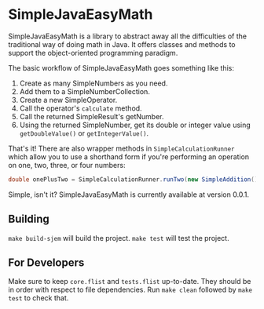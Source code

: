 SimpleJavaEasyMath
==================

SimpleJavaEasyMath is a library to abstract away all the difficulties of the
traditional way of doing math in Java. It offers classes and methods to support
the object-oriented programming paradigm.

The basic workflow of SimpleJavaEasyMath goes something like this:

1. Create as many SimpleNumbers as you need.
2. Add them to a SimpleNumberCollection.
3. Create a new SimpleOperator.
4. Call the operator's `calculate` method.
5. Call the returned SimpleResult's getNumber.
6. Using the returned SimpleNumber, get its double or integer value using
   `getDoubleValue()` or `getIntegerValue()`.

That's it! There are also wrapper methods in `SimpleCalculationRunner` which
allow you to use a shorthand form if you're performing an operation on one,
two, three, or four numbers:

```java
double onePlusTwo = SimpleCalculationRunner.runTwo(new SimpleAddition(), new SimpleDouble(1.0), new SimpleDouble(2.0)).getNumber().getDoubleValue();
```

Simple, isn't it? SimpleJavaEasyMath is currently available at version 0.0.1.

## Building
`make build-sjem` will build the project. `make test` will test the project.

## For Developers
Make sure to keep `core.flist` and `tests.flist` up-to-date. They should be in
order with respect to file dependencies. Run `make clean` followed by
`make test` to check that.
